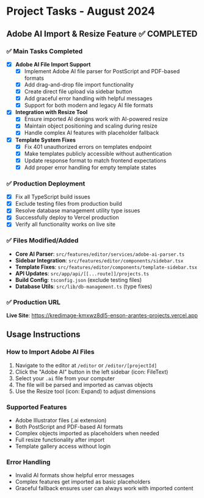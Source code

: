 # Project Tasks - August 2024

## Adobe AI Import & Resize Feature ✅ COMPLETED

### ✅ Main Tasks Completed
- [x] **Adobe AI File Import Support**
  - [x] Implement Adobe AI file parser for PostScript and PDF-based formats
  - [x] Add drag-and-drop file import functionality
  - [x] Create direct file upload via sidebar button
  - [x] Add graceful error handling with helpful messages
  - [x] Support for both modern and legacy AI file formats

- [x] **Integration with Resize Tool**
  - [x] Ensure imported AI designs work with AI-powered resize
  - [x] Maintain object positioning and scaling during resize
  - [x] Handle complex AI features with placeholder fallback

- [x] **Template System Fixes**
  - [x] Fix 401 unauthorized errors on templates endpoint
  - [x] Make templates publicly accessible without authentication
  - [x] Update response format to match frontend expectations
  - [x] Add proper error handling for empty template states

### ✅ Production Deployment
- [x] Fix all TypeScript build issues
- [x] Exclude testing files from production build
- [x] Resolve database management utility type issues
- [x] Successfully deploy to Vercel production
- [x] Verify all functionality works on live site

### ✅ Files Modified/Added
- **Core AI Parser**: `src/features/editor/services/adobe-ai-parser.ts`
- **Sidebar Integration**: `src/features/editor/components/sidebar.tsx`
- **Template Fixes**: `src/features/editor/components/template-sidebar.tsx`
- **API Updates**: `src/app/api/[[...route]]/projects.ts`
- **Build Config**: `tsconfig.json` (exclude testing files)
- **Database Utils**: `src/lib/db-management.ts` (type fixes)

### ✅ Production URL
**Live Site**: https://kredimage-kmxwz8dl5-enson-arantes-projects.vercel.app

## Usage Instructions

### How to Import Adobe AI Files
1. Navigate to the editor at `/editor` or `/editor/[projectId]`
2. Click the "Adobe AI" button in the left sidebar (icon: FileText)
3. Select your `.ai` file from your computer
4. The file will be parsed and imported as canvas objects
5. Use the Resize tool (icon: Expand) to adjust dimensions

### Supported Features
- Adobe Illustrator files (.ai extension)
- Both PostScript and PDF-based AI formats
- Complex objects imported as placeholders when needed
- Full resize functionality after import
- Template gallery access without login

### Error Handling
- Invalid AI formats show helpful error messages
- Complex features get imported as basic placeholders
- Graceful fallback ensures user can always work with imported content